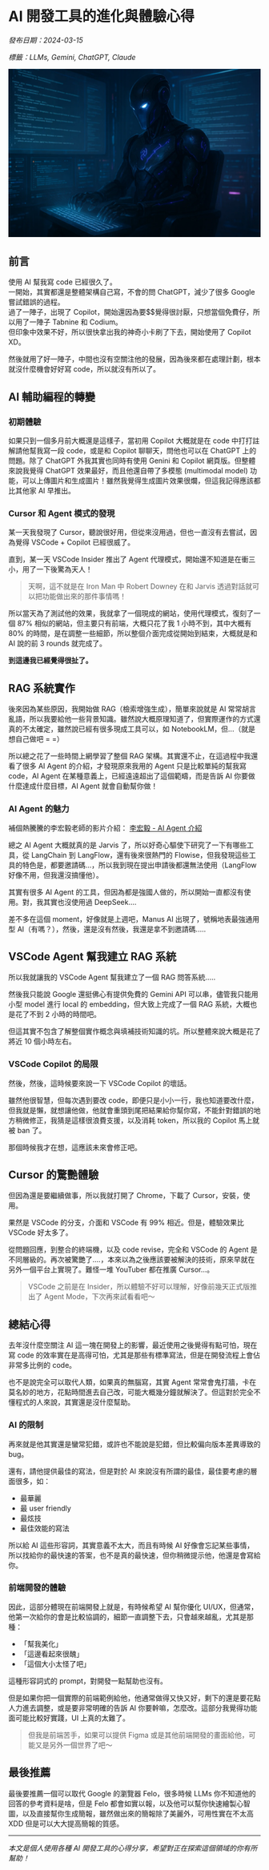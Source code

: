# AI 開發工具的進化與體驗心得

*發布日期：2024-03-15*

*標籤：LLMs, Gemini, ChatGPT, Claude*

![agent](https://github.com/sjenwork/personal-website-data/blob/main/blogs/images/agent_coding.png?raw=true)

## 前言

使用 AI 幫我寫 code 已經很久了。</br>
一開始，其實都還是整體架構自己寫，不會的問 ChatGPT，減少了很多 Google 嘗試錯誤的過程。</br>
過了一陣子，出現了 Copilot，開始還因為要$$覺得很討厭，只想當個免費仔，所以用了一陣子 Tabnine 和 Codium。</br>
但印象中效果不好，所以很快拿出我的神奇小卡刷了下去，開始使用了 Copilot  XD。

然後就用了好一陣子，中間也沒有空關注他的發展，因為後來都在處理計劃，根本就沒什麼機會好好寫 code，所以就沒有所以了。


## AI 輔助編程的轉變

### 初期體驗

如果只到一個多月前大概還是這樣子，當初用 Copilot 大概就是在 code 中打打註解請他幫我寫一段 code，或是和 Copilot 聊聊天，問他也可以在 ChatGPT 上的問題。除了 ChatGPT 外我其實也同時有使用 Genini 和 Copilot 網頁版。但整體來說我覺得 ChatGPT 效果最好，而且他還自帶了多模態 (multimodal model) 功能，可以上傳圖片和生成圖片！雖然我覺得生成圖片效果很爛，但這我記得應該都比其他家 AI 早推出。

### Cursor 和 Agent 模式的發現

某一天我發現了 Cursor，聽說很好用，但從來沒用過，但也一直沒有去嘗試，因為覺得 VSCode + Copilot 已經很威了。

直到，某一天 VSCode Insider 推出了 Agent 代理模式，開始還不知道是在衝三小，用了一下後驚為天人！


> 天啊，這不就是在 Iron Man 中 Robert Downey 在和 Jarvis 透過對話就可以把功能做出來的那件事情嗎！

所以當天為了測試他的效果，我就拿了一個現成的網站，使用代理模式，復刻了一個 87% 相似的網站，但主要只有前端，大概只花了我 1 小時不到，其中大概有 80% 的時間，是在調整一些細節，所以整個介面完成從開始到結束，大概就是和 AI 說的前 3 rounds 就完成了。

**到這邊我已經覺得很扯了。**

## RAG 系統實作

後來因為某些原因，我開始做 RAG（檢索增強生成），簡單來說就是 AI 常常胡言亂語，所以我要給他一些背景知識。雖然說大概原理知道了，但實際運作的方式還真的不太確定，雖然說已經有很多現成工具可以，如 NotebookLM，但...（就是想自己做吧 = =）

所以總之花了一些時間上網學習了整個 RAG 架構。其實還不止，在這過程中我還看了很多 AI Agent 的介紹，才發現原來我用的 Agent 只是比較單純的幫我寫 code，AI Agent 在某種意義上，已經遠遠超出了這個範疇，而是告訴 AI 你要做什麼達成什麼目標，AI Agent 就會自動幫你做！

### AI Agent 的魅力

補個熱騰騰的李宏毅老師的影片介紹：
[李宏毅 - AI Agent 介紹](https://www.youtube.com/watch?v=m2yg1kwppts)

總之 AI Agent 大概就真的是 Jarvis 了，所以好奇心驅使下研究了一下有哪些工具，從 LangChain 到 LangFlow，還有後來很熱門的 Flowise，但我發現這些工具的特色是，都要邀請碼...，所以我到現在提出申請後都還無法使用（LangFlow 好像不用，但我還沒搞懂他）。


其實有很多 AI Agent 的工具，但因為都是強國人做的，所以開始一直都沒有使用。對，我其實也沒使用過 DeepSeek....

差不多在這個 moment，好像就是上週吧，Manus AI 出現了，號稱地表最強通用型 AI（有嗎？），然後，還是沒有然後，我還是拿不到邀請碼.....

## VSCode Agent 幫我建立 RAG 系統

所以我就讓我的 VSCode Agent 幫我建立了一個 RAG 問答系統.....

然後我只能說 Google 還挺佛心有提供免費的 Gemini API 可以串，儘管我只能用小型 model 進行 local 的 embedding，但大致上完成了一個 RAG 系統，大概也是花了不到 2 小時的時間吧。

但這其實不包含了解整個實作概念與填補技術知識的坑。所以整體來說大概是花了將近 10 個小時左右。

### VSCode Copilot 的局限

然後，然後，這時候要來說一下 VSCode Copilot 的壞話。

雖然他很智慧，但每次遇到要改 code，即便只是小小一行，我也知道要改什麼，但我就是懶，就想讓他做，他就會重頭到尾把結果給你幫你寫，不能針對錯誤的地方稍微修正，我猜是這樣很浪費支援，以及消耗 token，所以我的 Copilot 馬上就被 ban 了。

那個時候我才在想，這應該未來會修正吧。

## Cursor 的驚艷體驗


但因為還是要繼續做事，所以我就打開了 Chrome，下載了 Cursor，安裝，使用。

果然是 VSCode 的分支，介面和 VSCode 有 99% 相近。但是，體驗效果比 VSCode 好太多了。

從問題回應，到整合的終端機，以及 code revise，完全和 VSCode 的 Agent 是不同層級的。再次被驚艷了....，本來以為之後應該要被解決的技術，原來早就在另外一個平台上實現了。難怪一堆 YouTuber 都在推廣 Cursor...。

> VSCode 之前是在 Insider，所以體驗不好可以理解，好像前幾天正式版推出了 Agent Mode，下次再來試看看吧～

## 總結心得


去年沒什麼空關注 AI 這一塊在開發上的影響，最近使用之後覺得有點可怕，現在寫 code 的效率實在是高得可怕，尤其是那些有標準寫法，但是在開發流程上會佔非常多比例的 code。

也不是說完全可以取代人類，如果真的無腦寫，其實 Agent 常常會鬼打牆，卡在莫名妙的地方，花點時間進去自己改，可能大概幾分鐘就解決了。但這對於完全不懂程式的人來說，其實還是沒什麼幫助。

### AI 的限制

再來就是他其實還是蠻常犯錯，或許也不能說是犯錯，但比較偏向版本差異導致的 bug。

還有，請他提供最佳的寫法，但是對於 AI 來說沒有所謂的最佳，最佳要考慮的層面很多，如：
- 最華麗
- 最 user friendly
- 最炫技
- 最佳效能的寫法

所以給 AI 這些形容詞，其實意義不太大，而且有時候 AI 好像會忘記某些事情，所以找給你的最快速的答案，也不是真的最快速，但你稍微提示他，他還是會寫給你。

### 前端開發的體驗

因此，這部分體現在前端開發上就是，有時候希望 AI 幫你優化 UI/UX，但通常，他第一次給你的會是比較協調的，細節一直調整下去，只會越來越亂，尤其是那種：
- 「幫我美化」
- 「這邊看起來很醜」
- 「這個大小太怪了吧」

這種形容詞式的 prompt，對開發一點幫助也沒有。

但是如果你把一個實際的前端範例給他，他通常做得又快又好，剩下的還是要花點人力進去調整，或是要非常明確的告訴 AI 你要幹嘛，怎麼改。這部分我覺得功能面可能比較好實踐，UI 上真的太難了。

> 但我是前端苦手，如果可以提供 Figma 或是其他前端開發的畫面給他，可能又是另外一個世界了吧～

## 最後推薦

最後要推薦一個可以取代 Google 的瀏覽器 Felo，很多時候 LLMs 你不知道他的回答的參考資料是啥，但是 Felo 都會如實以報，以及他可以幫你快速繪製心智圖，以及直接幫你生成簡報，雖然做出來的簡報除了美麗外，可用性實在不太高 XDD 但是可以大大提高簡報的質感。

---

*本文是個人使用各種 AI 開發工具的心得分享，希望對正在探索這個領域的你有所幫助！*